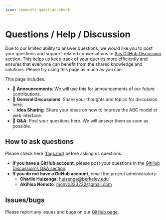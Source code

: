 ```yaml
---
icon: comments-question-check
---
```


# Questions / Help / Discussion

Due to our limited ability to answer questions, we would like you to post your questions and support-related conversations to [this GitHub Discussion section](https://github.com/CenterForTheBuiltEnvironment/ABCWeb/discussions). This helps us keep track of your queries more efficiently and ensures that everyone can benefit from the shared knowledge and solutions. Please try using this page as much as you can.

This page includes:

* 📣 **Announcements**: We will use this for announcements of our future contributions.
* 💬 **General Discussions**: Share your thoughts and topics for discussion here.
* 💡 **Idea Sharing**: Share your ideas on how to improve the ABC model or web interface.
* 🙏 **Q\&A**: Post your questions here. We will answer them as soon as possible.

## How to ask questions

Please check here ([faqs.md](faqs.md "mention")) before asking us questions.

* **If you have a GitHub account**, please post your questions in the [GitHub Discussion's Q\&A section](https://github.com/CenterForTheBuiltEnvironment/ABCWeb/discussions/categories/q-a).
* **If you do not have a GitHub account**, email the project administrators:
  * **Charlie Huizenga**: huizenga@berkeley.edu
  * **Akihisa Nomoto**: monyo323232@gmail.com

## Issues/bugs

Please report any issues and bugs on our [GitHub page](https://github.com/CenterForTheBuiltEnvironment/ABCWeb/issues).
